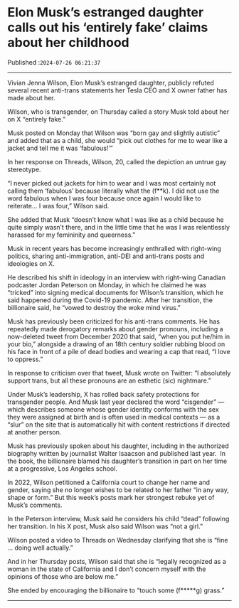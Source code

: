 # Elon Musk’s estranged daughter calls out his ‘entirely fake’ claims about her childhood

Published :`2024-07-26 06:21:37`

---

Vivian Jenna Wilson, Elon Musk’s estranged daughter, publicly refuted several recent anti-trans statements her Tesla CEO and X owner father has made about her.

Wilson, who is transgender, on Thursday called a story Musk told about her on X “entirely fake.”

Musk posted on Monday that Wilson was “born gay and slightly autistic” and added that as a child, she would “pick out clothes for me to wear like a jacket and tell me it was ‘fabulous!’”

In her response on Threads, Wilson, 20, called the depiction an untrue gay stereotype.

“I never picked out jackets for him to wear and I was most certainly not calling them ‘fabulous’ because literally what the (f**k). I did not use the word fabulous when I was four because once again I would like to reiterate… I was four,” Wilson said.

She added that Musk “doesn’t know what I was like as a child because he quite simply wasn’t there, and in the little time that he was I was relentlessly harassed for my femininity and queerness.”

Musk in recent years has become increasingly enthralled with right-wing politics, sharing anti-immigration, anti-DEI and anti-trans posts and ideologies on X.

He described his shift in ideology in an interview with right-wing Canadian podcaster Jordan Peterson on Monday, in which he claimed he was “tricked” into signing medical documents for Wilson’s transition, which he said happened during the Covid-19 pandemic. After her transition, the billionaire said, he “vowed to destroy the woke mind virus.”

Musk has previously been criticized for his anti-trans comments. He has repeatedly made derogatory remarks about gender pronouns, including a now-deleted tweet from December 2020 that said, “when you put he/him in your bio,” alongside a drawing of an 18th century soldier rubbing blood on his face in front of a pile of dead bodies and wearing a cap that read, “I love to oppress.”

In response to criticism over that tweet, Musk wrote on Twitter: “I absolutely support trans, but all these pronouns are an esthetic (sic) nightmare.”

Under Musk’s leadership, X has rolled back safety protections for transgender people. And Musk last year declared the word “cisgender” — which describes someone whose gender identity conforms with the sex they were assigned at birth and is often used in medical contexts — as a “slur” on the site that is automatically hit with content restrictions if directed at another person.

Musk has previously spoken about his daughter, including in the authorized biography written by journalist Walter Isaacson and published last year.  In the book, the billionaire blamed his daughter’s transition in part on her time at a progressive, Los Angeles school.

In 2022, Wilson petitioned a California court to change her name and gender, saying she no longer wishes to be related to her father “in any way, shape or form.” But this week’s posts mark her strongest rebuke yet of Musk’s comments.

In the Peterson interview, Musk said he considers his child “dead” following her transition. In his X post, Musk also said Wilson was “not a girl.”

Wilson posted a video to Threads on Wednesday clarifying that she is “fine … doing well actually.”

And in her Thursday posts, Wilson said that she is “legally recognized as a woman in the state of California and I don’t concern myself with the opinions of those who are below me.”

She ended by encouraging the billionaire to “touch some (f*****g) grass.”

---

